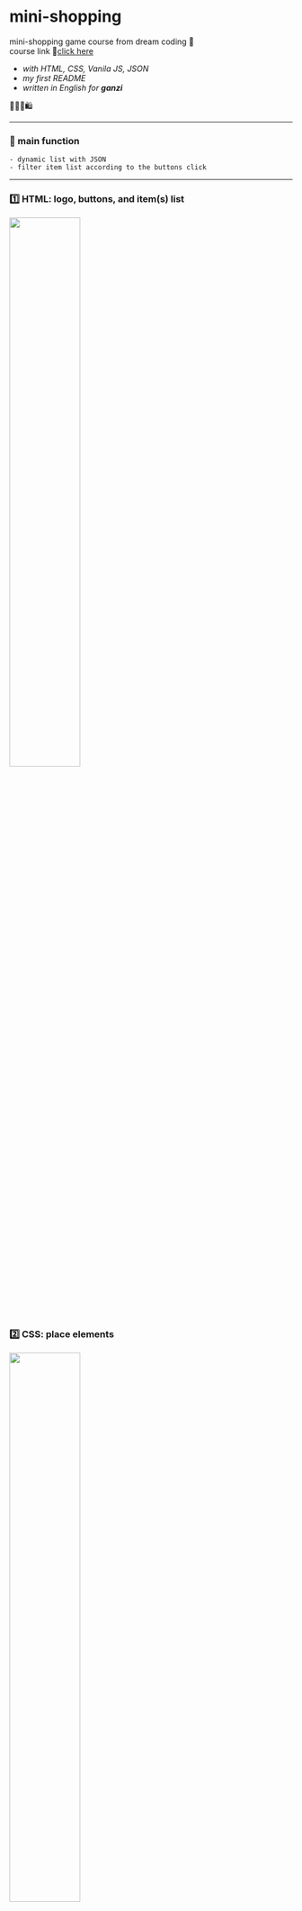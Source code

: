 # mini-shopping 
mini-shopping game course from dream coding 📃  
course link 🔗[click here](https://academy.dream-coding.com/courses/mini-shopping) 

+ *with HTML, CSS, Vanila JS, JSON*   
+ *my first README*   
+ *written in English for **ganzi***

👕👖👗🛍

---

### 📌 main function
```
- dynamic list with JSON
- filter item list according to the buttons click
```
---

### 1️⃣ HTML: logo, buttons, and item(s) list
<img width="50%" height="50%" src="https://user-images.githubusercontent.com/90179774/156214097-c3d959a0-084f-4b19-bd07-3be2294370cd.PNG"/>


### 2️⃣ CSS: place elements 
<img width="50%" height="50%" src="https://user-images.githubusercontent.com/90179774/156213557-e964cd33-6e92-46b1-be7d-4e1f64e20fe2.PNG"/> 


### 3️⃣ (RESULT) JSON + Vanila JS: add dynamic item list and button click event
<img width="50%" height="50%" src="https://user-images.githubusercontent.com/90179774/156213680-8471c506-77a5-4cde-ae7e-91ca0415b5a5.gif"/>

---

**I used all images and ideas [dream-ellie](https://github.com/dream-ellie) provided**
